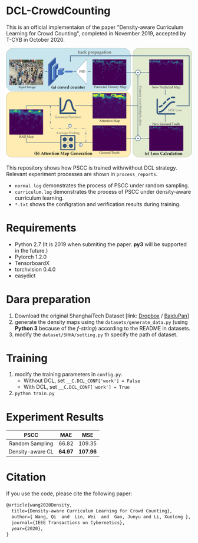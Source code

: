 # DCL-CrowdCounting

This is an official implementaion of the paper "Density-aware Curriculum Learning for Crowd Counting", completed in November 2019, accepted by T-CYB in October 2020.


![DCL-Crowd Counting](images/dclflow.png)

This repository shows how PSCC is trained with/without DCL strategy. Relevant experiment processes are shown in `process_reports`.

- `normal.log` demonstrates the process of PSCC under random sampling.
- `curriculum.log` demonstrates the process of PSCC under density-aware curriculum learning.
- `*.txt` shows the configration and verification results during training.

# Requirements

- Python 2.7 (It is 2019 when submiting the paper. **py3** will be supported in the future.)
- Pytorch 1.2.0
- TensorboardX
- torchvision 0.4.0
- easydict

# Dara preparation

1. Download the original ShanghaiTech Dataset [link: [Dropbox](https://www.dropbox.com/s/fipgjqxl7uj8hd5/ShanghaiTech.zip?dl=0) / [BaiduPan](https://pan.baidu.com/s/1nuAYslz)]
2. generate the density maps using the `datasets/generate_data.py` (using **Python 3** because of the *f-string*) according to the README in datasets.
3. modify the `dataset/SHHA/setting.py` th specify the path of dataset.

# Training

1. modify the training parameters in `config.py`.
    - Without DCL, set `__C.DCL_CONF['work'] = False`
    - With DCL, set `__C.DCL_CONF['work'] = True`
2. `python train.py`

# Experiment Results

| PSCC |MAE | MSE |
|:-:|:-:|:-:|
Random Sampling | 66.82 | 109.35
Density-aware CL | **64.97** | **107.96**

# Citation

If you use the code, please cite the following paper:

```
@article{wang2020Density,
  title={Density-aware Curriculum Learning for Crowd Counting},
  author={ Wang, Qi  and  Lin, Wei  and  Gao, Junyu and Li, Xuelong },
  journal={IEEE Transactions on Cybernetics},
  year={2020},
}
```
